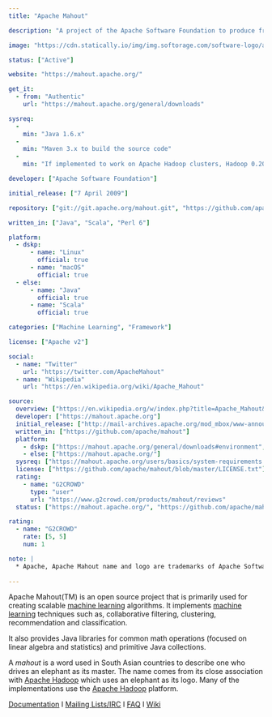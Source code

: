 ```yaml
---
title: "Apache Mahout"

description: "A project of the Apache Software Foundation to produce free implementations of distributed or otherwise scalable machine learning algorithms"

image: "https://cdn.statically.io/img/img.softorage.com/software-logo/apache-mahout.png?h=64"

status: ["Active"]

website: "https://mahout.apache.org/"

get_it:
  - from: "Authentic"
    url: "https://mahout.apache.org/general/downloads"

sysreq:
  -
    min: "Java 1.6.x"
  -
    min: "Maven 3.x to build the source code"
  -
    min: "If implemented to work on Apache Hadoop clusters, Hadoop 0.20.0"

developer: ["Apache Software Foundation"]

initial_release: ["7 April 2009"]

repository: ["git://git.apache.org/mahout.git", "https://github.com/apache/mahout"]

written_in: ["Java", "Scala", "Perl 6"]

platform:
  - dskp:
      - name: "Linux"
        official: true
      - name: "macOS"
        official: true
  - else:
      - name: "Java"
        official: true
      - name: "Scala"
        official: true

categories: ["Machine Learning", "Framework"]

license: ["Apache v2"]

social:
  - name: "Twitter"
    url: "https://twitter.com/ApacheMahout"
  - name: "Wikipedia"
    url: "https://en.wikipedia.org/wiki/Apache_Mahout"

source:
  overview: ["https://en.wikipedia.org/w/index.php?title=Apache_Mahout&oldid=877076538", "https://www.tutorialspoint.com/mahout/mahout_introduction.htm"]
  developer: ["https://mahout.apache.org"]
  initial_release: ["http://mail-archives.apache.org/mod_mbox/www-announce/200904.mbox/%3C7EDF8CB8-388C-4A44-974E-6977E7AEB396@apache.org%3E"]
  written_in: ["https://github.com/apache/mahout"]
  platform:
    - dskp: ["https://mahout.apache.org/general/downloads#environment", "https://github.com/apache/mahout#setting-up-your-environment"]
    - else: ["https://mahout.apache.org/"]
  sysreq: ["https://mahout.apache.org/users/basics/system-requirements.html"]
  license: ["https://github.com/apache/mahout/blob/master/LICENSE.txt"]
  rating:
    - name: "G2CROWD"
      type: "user"
      url: "https://www.g2crowd.com/products/mahout/reviews"
  status: ["https://mahout.apache.org/", "https://github.com/apache/mahout/graphs/contributors"]

rating:
  - name: "G2CROWD"
    rate: [5, 5]
    num: 1

note: |
  * Apache, Apache Mahout name and logo are trademarks of Apache Software Foundation.
  
---
```

  Apache Mahout(TM) is an open source project that is primarily used for creating scalable [machine learning](/categories/machine-learning) algorithms. It implements [machine learning](/categories/machine-learning) techniques such as, collaborative filtering, clustering, recommendation and classification.
  
  It also provides Java libraries for common math operations (focused on linear algebra and statistics) and primitive Java collections.
  
  A *mahout* is a word used in South Asian countries to describe one who drives an elephant as its master. The name comes from its close association with [Apache Hadoop](/software/apache-hadoop) which uses an elephant as its logo. Many of the implementations use the [Apache Hadoop](/software/apache-hadoop) platform.
  
  [Documentation](https://mahout.apache.org/docs/latest/index.html)  I  [Mailing Lists/IRC](https://mahout.apache.org/general/mailing-lists)  I  [FAQ](https://mahout.apache.org/general/faq.html)  I  [Wiki](https://mahout.apache.org/general/mahout-wiki.html)
  




